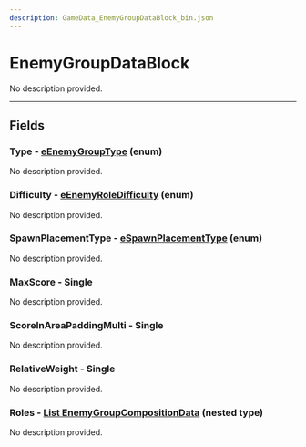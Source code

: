 ```yaml
---
description: GameData_EnemyGroupDataBlock_bin.json
---
```


# EnemyGroupDataBlock

No description provided.

***

## Fields

### Type - [eEnemyGroupType](../enum-types.md#eenemygrouptype) (enum)

No description provided.

### Difficulty - [eEnemyRoleDifficulty](../enum-types.md#eenemyroledifficulty) (enum)

No description provided.

### SpawnPlacementType - [eSpawnPlacementType](../enum-types.md#espawnplacementtype) (enum)

No description provided.

### MaxScore - Single

No description provided.

### ScoreInAreaPaddingMulti - Single

No description provided.

### RelativeWeight - Single

No description provided.

### Roles - [List EnemyGroupCompositionData](../nested-types/enemygroupcompositiondata.md) (nested type)

No description provided.
